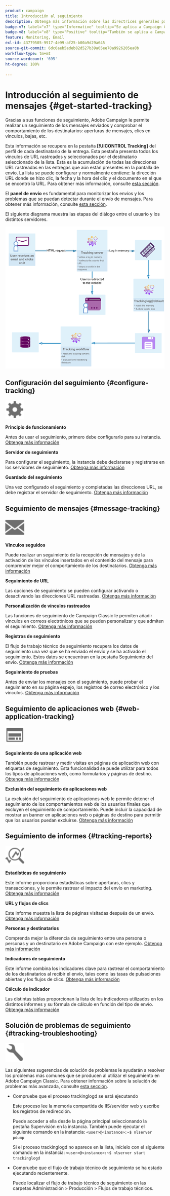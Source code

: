 ```yaml
---
product: campaign
title: Introducción al seguimiento
description: Obtenga más información sobre las directrices generales para el seguimiento en Adobe Campaign
badge-v7: label="v7" type="Informative" tooltip="Se aplica a Campaign Classic v7"
badge-v8: label="v8" type="Positive" tooltip="También se aplica a Campaign v8"
feature: Monitoring, Email
exl-id: 43779505-9917-4e99-af25-b00a9d29a645
source-git-commit: 6dc6aeb5adeb82d527b39a05ee70a9926205ea0b
workflow-type: tm+mt
source-wordcount: '695'
ht-degree: 100%

---
```


# Introducción al seguimiento de mensajes {#get-started-tracking}



Gracias a sus funciones de seguimiento, Adobe Campaign le permite realizar un seguimiento de los mensajes enviados y comprobar el comportamiento de los destinatarios: aperturas de mensajes, clics en vínculos, bajas, etc.

Esta información se recupera en la pestaña **[!UICONTROL Tracking]** del perfil de cada destinatario de la entrega. Esta pestaña presenta todos los vínculos de URL rastreados y seleccionados por el destinatario seleccionado de la lista. Esta es la acumulación de todas las direcciones URL rastreadas en las entregas que aún están presentes en la pantalla de envío. La lista se puede configurar y normalmente contiene: la dirección URL donde se hizo clic, la fecha y la hora del clic y el documento en el que se encontró la URL. Para obtener más información, consulte [esta sección](../../platform/using/editing-a-profile.md#tracking-tab).

El **panel de envío** es fundamental para monitorizar los envíos y los problemas que se puedan detectar durante el envío de mensajes. Para obtener más información, consulte [esta sección](delivery-dashboard.md).

El siguiente diagrama muestra las etapas del diálogo entre el usuario y los distintos servidores.

![](assets/tracking-diagram.png)

## Configuración del seguimiento {#configure-tracking}

<img src="assets/do-not-localize/icon-configure.svg" width="60px">

**Principio de funcionamiento**

Antes de usar el seguimiento, primero debe configurarlo para su instancia. [Obtenga más información](../../installation/using/deploying-an-instance.md#operating-principle)

**Servidor de seguimiento**

Para configurar el seguimiento, la instancia debe declararse y registrarse en los servidores de seguimiento. [Obtenga más información](../../installation/using/deploying-an-instance.md#tracking-server)

**Guardado del seguimiento**

Una vez configurado el seguimiento y completadas las direcciones URL, se debe registrar el servidor de seguimiento. [Obtenga más información](../../installation/using/deploying-an-instance.md#saving-tracking)

## Seguimiento de mensajes {#message-tracking}

<img src="assets/do-not-localize/icon-message-tracking.svg" width="60px">

**Vínculos seguidos**

Puede realizar un seguimiento de la recepción de mensajes y de la activación de los vínculos insertados en el contenido del mensaje para comprender mejor el comportamiento de los destinatarios. [Obtenga más información](how-to-configure-tracked-links.md)

**Seguimiento de URL**

Las opciones de seguimiento se pueden configurar activando o desactivando las direcciones URL rastreadas. [Obtenga más información](personalizing-url-tracking.md)

**Personalización de vínculos rastreados**

Las funciones de seguimiento de Campaign Classic le permiten añadir vínculos en correos electrónicos que se pueden personalizar y que admiten el seguimiento. [Obtenga más información](tracking-personalized-links.md)

**Registros de seguimiento**

El flujo de trabajo técnico de seguimiento recupera los datos de seguimiento una vez que se ha enviado el envío y se ha activado el seguimiento. Estos datos se encuentran en la pestaña Seguimiento del envío. [Obtenga más información](accessing-the-tracking-logs.md)

**Seguimiento de pruebas**

Antes de enviar los mensajes con el seguimiento, puede probar el seguimiento en su página espejo, los registros de correo electrónico y los vínculos. [Obtenga más información](testing-tracking.md)

## Seguimiento de aplicaciones web {#web-application-tracking}

<img src="assets/do-not-localize/icon-web-app.svg" width="60px">

**Seguimiento de una aplicación web**

También puede rastrear y medir visitas en páginas de aplicación web con etiquetas de seguimiento. Esta funcionalidad se puede utilizar para todos los tipos de aplicaciones web, como formularios y páginas de destino. [Obtenga más información](../../web/using/tracking-a-web-application.md)

**Exclusión del seguimiento de aplicaciones web**

La exclusión del seguimiento de aplicaciones web le permite detener el seguimiento de los comportamientos web de los usuarios finales que excluyen el seguimiento de comportamiento. Puede incluir la capacidad de mostrar un banner en aplicaciones web o páginas de destino para permitir que los usuarios puedan excluirse. [Obtenga más información](../../web/using/web-application-tracking-opt-out.md)

## Seguimiento de informes {#tracking-reports}

<img src="assets/do-not-localize/icon_monitor.svg" width="60px">

**Estadísticas de seguimiento**

Este informe proporciona estadísticas sobre aperturas, clics y transacciones, y le permite rastrear el impacto del envío en marketing. [Obtenga más información](../../reporting/using/delivery-reports.md#tracking-statistics)

**URL y flujos de clics**

Este informe muestra la lista de páginas visitadas después de un envío. [Obtenga más información](../../reporting/using/delivery-reports.md#urls-and-click-streams)

**Personas y destinatarios**

Comprenda mejor la diferencia de seguimiento entre una persona o personas y un destinatario en Adobe Campaign con este ejemplo. [Obtenga más información](../../reporting/using/person-people-recipients.md)

**Indicadores de seguimiento**

Este informe combina los indicadores clave para rastrear el comportamiento de los destinatarios al recibir el envío, tales como las tasas de pulsaciones abiertas y los flujos de clics. [Obtenga más información](../../reporting/using/delivery-reports.md#tracking-indicators)

**Cálculo de indicador**

Las distintas tablas proporcionan la lista de los indicadores utilizados en los distintos informes y su fórmula de cálculo en función del tipo de envío. [Obtenga más información](../../reporting/using/indicator-calculation.md)

## Solución de problemas de seguimiento {#tracking-troubleshooting}

<img src="assets/do-not-localize/icon-troubleshooting.svg" width="60px">

Las siguientes sugerencias de solución de problemas le ayudarán a resolver los problemas más comunes que se producen al utilizar el seguimiento en Adobe Campaign Classic. Para obtener información sobre la solución de problemas más avanzada, consulte [esta sección](tracking-troubleshooting.md).

* Compruebe que el proceso trackinglogd se está ejecutando

  Este proceso lee la memoria compartida de IIS/servidor web y escribe los registros de redirección.

  Puede acceder a ella desde la página principal seleccionando la pestaña Supervisión en la instancia. También puede ejecutar el siguiente comando en la instancia: `<user>@<instance>:~$ nlserver pdump`

  Si el proceso trackinglogd no aparece en la lista, inícielo con el siguiente comando en la instancia: `<user>@<instance>:~$ nlserver start trackinglogd`

* Compruebe que el flujo de trabajo técnico de seguimiento se ha estado ejecutando recientemente.

  Puede localizar el flujo de trabajo técnico de seguimiento en las carpetas Administración > Producción > Flujos de trabajo técnicos.
